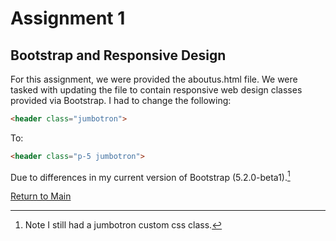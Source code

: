 # Assignment 1
## Bootstrap and Responsive Design
For this assignment, we were provided the aboutus.html file.  We were tasked with updating the file to contain responsive web design classes provided via Bootstrap.  I had to change the following:
```html
<header class="jumbotron">
```
To:
```html
<header class="p-5 jumbotron">
```
Due to differences in my current version of Bootstrap (5.2.0-beta1).[^1]   

[Return to Main](https://github.com/mizakiharuno/Portfolio)

[^1]: Note I still had a jumbotron custom css class.
